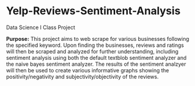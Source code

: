 # Yelp-Reviews-Sentiment-Analysis

Data Science I Class Project<br> 

**Purpose:** This project aims to web scrape for various businesses following the specified keyword. Upon finding the businesses, reviews and ratings will then be scraped and analyzed for further understanding, including sentiment analysis using both the default textblob sentiment analyzer and the naive bayes sentiment analyzer. The results of the sentiment analzyer will then be used to create various informative graphs showing the positivity/negativity and subjectivity/objectivity of the reviews.
